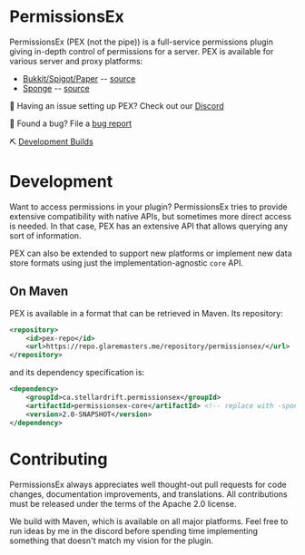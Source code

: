 # PermissionsEx

PermissionsEx (PEX (not the pipe)) is a full-service permissions plugin giving in-depth control of permissions for a server. PEX is available for various server and proxy platforms:

- [Bukkit/Spigot/Paper](https://dev.bukkit.org/projects/permissionsex) -- [source](permissionsex-bukkit)
- [Sponge](https://ore.spongepowered.org/zml/PermissionsEx) -- [source](permissions-sponge)
<!--- [BungeeCord/Waterfall]
- [Velocity] -->


💬 Having an issue setting up PEX? Check out our [Discord](https://discord.gg/vfxQBBy)

🐞 Found a bug? File a [bug report](/PEXPlugins/PermissionsEx/issues)

⛏ [Development Builds](https://ci.yawk.at/job/PermissionsEx/lastBuild/)


# Development

Want to access permissions in your plugin? PermissionsEx tries to provide extensive compatibility with native APIs, but sometimes more direct access is needed. In that case, PEX has an extensive API that allows querying any sort of information.

PEX can also be extended to support new platforms or implement new data store formats using just the implementation-agnostic `core` API.

## On Maven
PEX is available in a format that can be retrieved in Maven. Its repository:
```xml
<repository>
    <id>pex-repo</id>
    <url>https://repo.glaremasters.me/repository/permissionsex/</url>
</repository>
```

and its dependency specification is:

```xml
<dependency>
    <groupId>ca.stellardrift.permissionsex</groupId>
    <artifactId>permissionsex-core</artifactId> <!-- replace with -sponge or -bukkit depending on which platform you're using -->
    <version>2.0-SNAPSHOT</version>
</dependency>
```

# Contributing

PermissionsEx always appreciates well thought-out pull requests for code changes, documentation improvements, and translations. All contributions must be released under the terms of the Apache 2.0 license.

We build with Maven, which is available on all major platforms. Feel free to run ideas by me in the discord before spending time implementing something that doesn't match my vision for the plugin.




